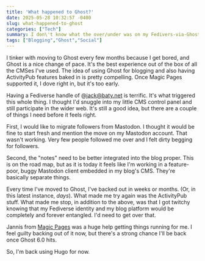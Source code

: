 ```yaml
---
title: 'What happened to Ghost?'
date: 2025-05-28 10:32:57 -0400
slug: what-happened-to-ghost
categories: ["Tech"]
summary: I don\'t know what the over/under was on my Fedivers-via-Ghost experiment, but yeah, it's paused.
tags: ["Blogging","Ghost","Social"]
---
```


I tinker with moving to Ghost every few months because I get bored, and Ghost is a nice change of pace. It's the best experience out of the box of all the CMSes I've used. The idea of using Ghost for blogging and also having ActivityPub features baked in is pretty compelling. Once Magic Pages supported it, I dove right in, but it's too early.

Having a Fediverse handle of @jack@baty.net is terrific. It's what triggered this whole thing. I thought I'd snuggle into my little CMS control panel and still participate in the wider web. It's still a good idea, but there are a couple of things I need before it feels right. 

First, I would like to migrate followers from Mastodon. I thought it would be fine to start fresh and mention the move on my Mastodon account. That wasn't working. Very few people followed me over and I felt dirty begging for followers. 

Second, the "notes" need to be better integrated into the blog proper. This is on the road map, but as it is today it feels like I'm working in a feature-poor, buggy Mastodon client embedded in my blog's CMS. They're basically separate things.

Every time I've moved to Ghost, I've backed out in weeks or months. (Or, in this latest instance, _days_). What made me try again was the ActivityPub stuff. What made me stop, in addition to the above, was that I got twitchy knowing that my Fediverse identity and my blog platform would be completely and forever entangled. I'd need to get over that.

Jannis from [Magic Pages](https://www.magicpages.co) was a huge help getting things running for me. I feel guilty backing out of it now, but there's a strong chance I'll be back once Ghost 6.0 hits.

So, I'm back using Hugo for now.




